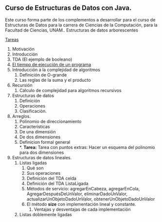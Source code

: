 ## Curso de Estructuras de Datos con Java.
Este curso forma parte de los complementos a desarrollar para el curso de Estructuras de Datos para la carrera de Ciencias de la Computación, para la Facultad de Ciencias, UNAM.. Estructuras de datos arborescentes

[Tareas](capitulos/tareas.md)

1. Motivación
2. Introducción
3. TDA
   (El ejemplo de booleano)
4. [El tiempo de ejecución de un programa](capitulos/moduloTiempoEjecuciónPrograma.md)
5. Introducción a la complejidad de algoritmos
    1. Definición de O-grande
    2. Las reglas de la suma y el producto
6. Recursión
   1. Cálculo de complejidad para algoritmos recursivos
7. Estructuras de datos
   1. Definición
   2. Operaciones
   3. Clasificaciòn.    
8. Arreglos.
   1. Polinomio de direccionamiento
   2. Características
   3. De una dimensión
   4. De dos dimensiones
   5. Definicion formal general<br>
   *. **Tarea:** Tarea con puntos extras: Hacer un esquema del polinomio para dos dimensiones<br>
9. Estructuras de datos lineales.
    1. Listas ligadas
       1. Qué son
       2. Sus operaciones
       3. Definición del TDA celda
       4. Definición del TDA ListaLigada
       5. Métodos de servicio: agregarEnCabeza, agregarEnCola, AgregarDespuésDeUnValor, eliminarDadoUnValor, actualizarUnObjetoDadoUnValor, obtenerUnObjetoDadoUnValor
       6. El método **size** con implementación lineal y constante.
            1. Ventajas y desventajas de cada implementación
   2. Listas doblemente ligadas
